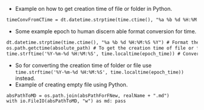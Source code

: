 * Example on how to get creation time of file or folder in Python.

```markdown
timeConvFromCTime = dt.datetime.strptime(time.ctime(), "%a %b %d %H:%M:%S %Y")
```

* Some example epoch to human discern able format conversion for time.

```markdown
dt.datetime.strptime(time.ctime(), "%a %b %d %H:%M:%S %Y") # Format the current time time.ctime().
os.path.getctime(absolute_path) # To get the creation time of file or folder.
time.strftime('%Y-%m-%d %H:%M:%S', time.localtime(epoch_time)) # Convert epoch time into specific format.
```

* So for converting the creation time of folder or file use `time.strftime('%Y-%m-%d %H:%M:%S', time.localtime(epoch_time))` instead.
* Example of creating empty file using Python.

```markdown
absPathToMD = os.path.join(absPathForFNew, realName + ".md")
with io.FileIO(absPathToMD, "w") as md: pass
```